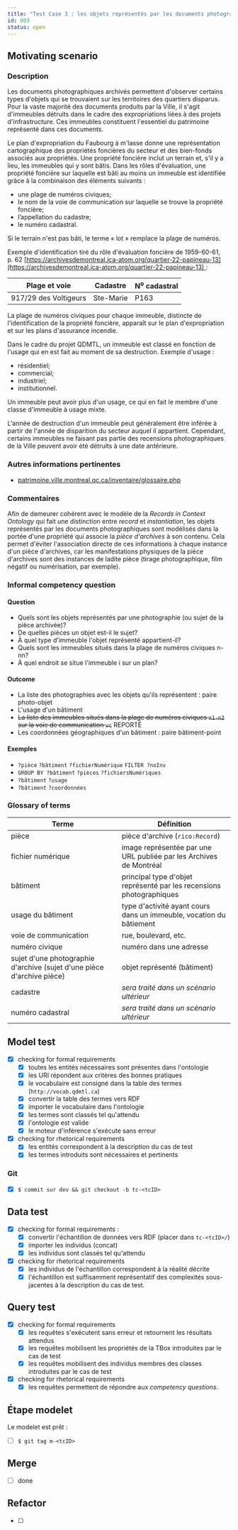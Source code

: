 ```yaml
---
title: "Test Case 3 : les objets représentés par les documents photographiques"
id: 003
status: open
---
```


## Motivating scenario

### Description

Les documents photographiques archivés permettent d'observer certains types d'objets qui se trouvaient sur les territoires des quartiers disparus. Pour la vaste majorité des documents produits par la Ville, il s'agit d'immeubles détruits dans le cadre des expropriations liées à des projets d'infrastructure. Ces immeubles constituent l'essentiel du patrimoine représenté dans ces documents.

Le plan d'expropriation du Faubourg à m'lasse donne une représentation cartographique des propriétés foncières du secteur et des bien-fonds associés aux propriétés. Une propriété foncière inclut un terrain et, s'il y a lieu, les immeubles qui y sont bâtis. Dans les rôles d'évaluation, une propriété foncière sur laquelle est bâti au moins un immeuble est identifiée grâce à la combinaison des éléments suivants :

- une plage de numéros civiques;
- le nom de la voie de communication sur laquelle se trouve la propriété foncière;
- l’appellation du cadastre;
- le numéro cadastral.

Si le terrain n'est pas bâti, le terme « lot » remplace la plage de numéros.

Exemple d'identification tiré du rôle d'évaluation foncière de 1959-60-61, p. 62 [https://archivesdemontreal.ica-atom.org/quartier-22-papineau-13](https://archivesdemontreal.ica-atom.org/quartier-22-papineau-13) :

| Plage et voie | Cadastre | N<sup>o</sup> cadastral |
|-|-|-|
| 917/29 des Voltigeurs | Ste-Marie | P163 |

La plage de numéros civiques pour chaque immeuble, distincte de l'identification de la propriété foncière, apparaît sur le plan d'expropriation et sur les plans d'assurance incendie.

Dans le cadre du projet QDMTL, un immeuble est classé en fonction de l'usage qui en est fait au moment de sa destruction. Exemple d'usage :

- résidentiel;
- commercial;
- industriel;
- institutionnel.

Un immeuble peut avoir plus d'un usage, ce qui en fait le membre d'une classe d'immeuble à usage mixte.

L'année de destruction d'un immeuble peut généralement être inférée à partir de l'année de disparition du secteur auquel il appartient. Cependant, certains immeubles ne faisant pas partie des recensions photographiques de la Ville peuvent avoir été détruits à une date antérieure.

### Autres informations pertinentes

- [patrimoine.ville.montreal.qc.ca/inventaire/glossaire.php](patrimoine.ville.montreal.qc.ca/inventaire/glossaire.php)


### Commentaires

Afin de demeurer cohérent avec le modèle de la *Records in Context Ontology* qui fait une distinction entre *record* et *instantiation*, les objets représentés par les documents photographiques sont modélisés dans la portée d'une propriété qui associe la *pièce d'archives* à son contenu. Cela permet d'éviter l'association directe de ces informations à chaque instance d'un pièce d'archives, car les manifestations physiques de la pièce d'archives sont des instances de ladite pièce (tirage photographique, film négatif ou numérisation, par exemple).


### Informal competency question

#### Question

- Quels sont les objets représentés par une photographie (ou sujet de la pièce archivée)?
- De quelles pièces un objet est-il le sujet?
- À quel type d'immeuble l'objet représenté appartient-il?
- Quels sont les immeubles situés dans la plage de numéros civiques n-nn?
- À quel endroit se situe l'immeuble i sur un plan?

#### Outcome

- La liste des photographies avec les objets qu'ils représentent : paire photo-objet
- L'usage d'un bâtiment
- ~~La liste des immeubles situés dans la plage de numéros civiques `n1-n2` sur la voie de communication `vc`~~ REPORTÉ
- Les coordonnées géographiques d'un bâtiment : paire bâtiment-point

#### Exemples

- `?pièce` `?bâtiment` `?fichierNumérique` `FILTER ?noInv`
- `GROUP BY ?bâtiment` `?pièces` `?fichiersNumériques`
- `?bâtiment` `?usage`
- `?bâtiment` `?coordonnées`

### Glossary of terms


| Terme | Définition |
|-|-|
| pièce | pièce d'archive (`rico:Record`) |
| fichier numérique | image représentée par une URL publiée par les Archives de Montréal |
| bâtiment | principal type d'objet représenté par les recensions photographiques |
| usage du bâtiment | type d'activité ayant cours dans un immeuble, vocation du bâtiement |
| voie de communication | rue, boulevard, etc. |
| numéro civique | numéro dans une adresse |
| sujet d'une photographie d'archive (sujet d'une pièce d'archive pièce) | objet représenté (bâtiment) |
| cadastre | *sera traité dans un scénario ultérieur* |
| numéro cadastral | *sera traité dans un scénario ultérieur* |

## Model test

- [X] checking for formal requirements
  - [x] toutes les entités nécessaires sont présentes dans l'ontologie
  - [x] les URI répondent aux critères des bonnes pratiques
  - [x] le vocabulaire est consigné dans la table des termes (`http://vocab.qdmtl.ca`)
  - [x] convertir la table des termes vers RDF
  - [x] importer le vocabulaire dans l'ontologie
  - [x] les termes sont classés tel qu'attendu
  - [x] l'ontologie est valide
  - [x] le moteur d'inférence s'exécute sans erreur
- [X] checking for rhetorical requirements
  - [X] les entités correspondent à la description du cas de test
  - [X] les termes introduits sont nécessaires et pertinents

### Git

- [x] `$ commit sur dev && git checkout -b tc-<tcID>`

## Data test

- [x] checking for formal requirements :
  - [x] convertir l'échantillon de données vers RDF (placer dans `tc-<tcID>/`)
  - [x] importer les individus (concat)
  - [x] les individus sont classés tel qu'attendu
- [x] checking for rhetorical requirements
  - [x] les individus de l'échantillon correspondent à la réalité décrite
  - [x] l'échantillon est suffisamment représentatif des complexités sous-jacentes à la description du cas de test.

## Query test

- [x] checking for formal requirements
  - [x] les requêtes s'exécutent sans erreur et retournent les résultats attendus
  - [x] les requêtes mobilisent les propriétés de la TBox introduites par le cas de test
  - [x] les requêtes mobilisent des individus membres des classes introduites par le cas de test
- [x] checking for rhetorical requirements
  - [x] les requêtes permettent de répondre aux *competency questions*.

## Étape modelet

Le modelet est prêt :

  - [ ] `$ git tag m-<tcID>`

## Merge

- [ ] done

## Refactor

- [ ]
